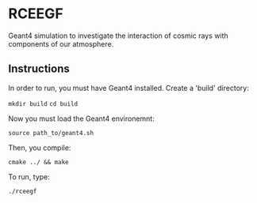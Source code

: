 # RCEEGF

Geant4 simulation to investigate the interaction of cosmic rays with components of our atmosphere.

## Instructions 

In order to run, you must have Geant4 installed. Create a 'build' directory:

`mkdir build`
`cd build`

Now you must load the Geant4 environemnt:

`source path_to/geant4.sh`

Then, you compile:

`cmake ../ && make`

To run, type:

`./rceegf`
